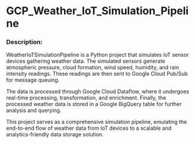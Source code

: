 # GCP_Weather_IoT_Simulation_Pipeline
### Description:
WeatherIoTSimulationPipeline is a Python project that simulates IoT sensor devices gathering weather data. The simulated sensors generate atmospheric pressure, cloud formation, wind speed, humidity, and rain intensity readings. These readings are then sent to Google Cloud Pub/Sub for message queuing.

The data is processed through Google Cloud Dataflow, where it undergoes real-time processing, transformation, and enrichment. Finally, the processed weather data is stored in a Google BigQuery table for further analysis and querying.

This project serves as a comprehensive simulation pipeline, emulating the end-to-end flow of weather data from IoT devices to a scalable and analytics-friendly data storage solution.
